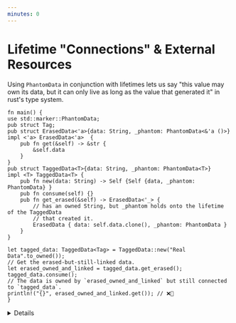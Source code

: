 ```yaml
---
minutes: 0
---
```


# Lifetime "Connections" & External Resources

Using `PhantomData` in conjunction with lifetimes lets us say "this value may own its data, but it can only live as long as the value that generated it" in rust's type system.

```rust,editable
fn main() {
use std::marker::PhantomData;
pub struct Tag;
pub struct ErasedData<'a>{data: String, _phantom: PhantomData<&'a ()>}
impl <'a> ErasedData<'a>  {
    pub fn get(&self) -> &str {
        &self.data
    }
}
pub struct TaggedData<T>{data: String, _phantom: PhantomData<T>}
impl <T> TaggedData<T> {
    pub fn new(data: String) -> Self {Self {data, _phantom: PhantomData} }
    pub fn consume(self) {}
    pub fn get_erased(&self) -> ErasedData<'_> {
        // has an owned String, but _phantom holds onto the lifetime of the TaggedData
        // that created it.
        ErasedData { data: self.data.clone(), _phantom: PhantomData }
    }
}

let tagged_data: TaggedData<Tag> = TaggedData::new("Real Data".to_owned());
// Get the erased-but-still-linked data.
let erased_owned_and_linked = tagged_data.get_erased();
tagged_data.consume();
// The data is owned by `erased_owned_and_linked` but still connected to `tagged_data`.
println!("{}", erased_owned_and_linked.get()); // ❌🔨
}
```

<details>

- PhantomData lets developers "tag" types with type and lifetime parameters that are not "really" present in the struct or enum.

- PhantomData can be used with the Typestate pattern to have data with the same structure i.e. `TaggedData<Start>` can have methods or trait implementations that `TaggedData<End>` doesn't.

- But it can also be used to encode a connection between the lifetime of one value and another, while both values still maintain separate owned data within them.

- This is really useful for modelling a bunch of relationships between data, where we want to establish that while a type has owned values within it is still connected to another piece of data and can only live as long as it.

- Consider a case where you want to return owned data from a method, but you don't want that data to live longer than the value that created it.

- [`BorrowedFd`](https://rust-lang.github.io/rfcs/3128-io-safety.html#ownedfd-and-borrowedfdfd) uses these captured lifetimes to enforce the invariant that "if this file descriptor exists, the OS file descriptor is still open" because a `BorrowedFd`'s lifetime parameter demands that there exists another value in your program that has the same lifetime as it, and this has been encoded by the API designer to mean _that value is what keeps the access to the file open_. Its counterpart `OwnedFd` is instead a file descriptor that closes that file on drop.

- Lifetimes need to come from somewhere! We can't build functions of the form `fn lifetime_shenanigans<'a>(owned: OwnedData) -> &'b Data` (without tying `'b` to `'a` in some way). Lifetime elision hides where a lot of lifetimes come from, but that doesn't mean the explicitly named lifetimes "come from nowhere."

- This way of encoding information in types is _exceptionally powerful_ when combined with unsafe, as the ways one can manipulate lifetimes becomes almost arbitrary. This is also dangerous, but when combined with tools like external, mechanically-verified proofs _we can safely encode cyclic/self-referential types while encoding lifetime & safety expectations in the relevant data types._

- The [GhostCell (2021)](https://plv.mpi-sws.org/rustbelt/ghostcell/) paper and its [relevant implementation](https://gitlab.mpi-sws.org/FP/ghostcell) show this kind of work off. While the borrow checker is restrictive, there are still ways to use escape hatches and then _show that the ways you used those escape hatches are consistent and safe._

</details>